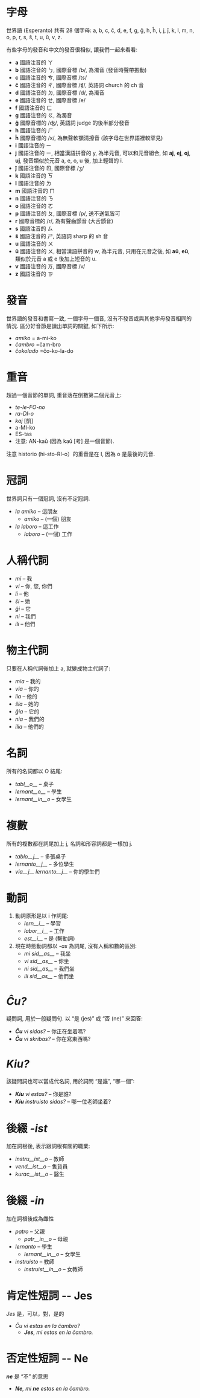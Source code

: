 # 字母

世界語 (Esperanto) 共有 28 個字母: a, b, c, ĉ, d, e, f, g, ĝ, h, ĥ, i, j, ĵ, k, l, m, n, o, p, r, s, ŝ, t, u, ŭ, v, z.

有些字母的發音和中文的發音很相似, 讓我們一起來看看:

- __a__ 國語注音的 ㄚ
- __b__ 國語注音的 ㄅ, 國際音標 /b/, 為濁音 (發音時聲帶振動)
- __c__ 國語注音的 ㄘ, 國際音標 /ts/
- __ĉ__ 國語注音的 ㄔ, 國際音標 /ʧ/, 英語詞 church 的 ch 音
- __d__ 國語注音的 ㄉ, 國際音標 /d/, 為濁音
- __e__ 國語注音的 ㄝ, 國際音標 /e/
- __f__ 國語注音的 ㄈ
- __g__ 國語注音的 ㄍ, 為濁音
- __ĝ__ 國際音標的 /ʤ/, 英語詞 judge 的後半部分發音
- __h__ 國語注音的 ㄏ
- __ĥ__ 國際音標的 /x/, 為無聲軟顎清擦音 (該字母在世界語裡較罕見)
- __i__ 國語注音的 ㄧ
- __j__ 國語注音的 ㄧ, 相當漢語拼音的 y, 為半元音, 可以和元音組合, 如 __aj__, __ej__, __oj__, __uj__, 發音類似於元音 a, e, o, u 後, 加上輕聲的 i.
- __ĵ__ 國語注音的 ㄖ, 國際音標 /ʒ/
- __k__ 國語注音的 ㄎ
- __l__ 國語注音的 ㄌ
- __m__ 國語注音的 ㄇ
- __n__ 國語注音的 ㄋ
- __o__ 國語注音的 ㄛ
- __p__ 國語注音的 ㄆ, 國際音標 /p/, 送不送氣皆可
- __r__ 國際音標的 /r/, 為有聲齒顫音 (大舌顫音)
- __s__ 國語注音的 ㄙ
- __ŝ__ 國語注音的 ㄕ, 英語詞 sharp 的 sh 音 
- __u__ 國語注音的 ㄨ
- __ŭ__ 國語注音的 ㄨ, 相當漢語拼音的 w, 為半元音, 只用在元音之後, 如 __aŭ__, __eŭ__, 類似於元音 a 或 e 後加上短音的 u.
- __v__ 國語注音的 ㄪ, 國際音標 /v/
- __z__ 國語注音的 ㄗ



# 發音

世界語的發音和書寫一致, 一個字母一個音, 沒有不發音或與其他字母發音相同的情況. 區分好音節是讀出單詞的關鍵, 如下所示:

- *amiko* = a-mi-ko
- *ĉambro* =ĉam-bro
- *ĉokolado* =ĉo-ko-la-do 


# 重音

超過一個音節的單詞, 重音落在倒數第二個元音上:

- *te-le-FO-no* 
- *ra-DI-o* 
- *kaj* [凱]
- a-MI-ko 
- ES-tas 
- 注意: AN-kaŭ (因為 kaŭ [考] 是一個音節).

注意 historio (hi-sto-RI-o）的重音是在 I, 因為 o 是最後的元音.


# 冠詞

 世界詞只有一個冠詞, 沒有不定冠詞.

- *la amiko* – 這朋友
  - *amiko* – (一個) 朋友
- *la laboro* – 這工作
  - *laboro* – (一個) 工作


# 人稱代詞

- *mi* – 我
- *vi* – 你, 您, 你們
- *li* – 他
- *ŝi* – 她
- *ĝi* – 它
- *ni* – 我們
- *ili* – 他們


# 物主代詞

只要在人稱代詞後加上 a, 就變成物主代詞了:

- *mia* – 我的
- *via* – 你的
- *lia* – 他的
- *ŝia* – 她的
- *ĝia* – 它的
- *nia* – 我們的
- *ilia* – 他們的


# 名詞

所有的名詞都以 O 結尾:

- *tabl__o__* – 桌子
- *lernant__o__* – 學生
- *lernant__in__o* – 女學生


# 複數

所有的複數都在詞尾加上 j, 名詞和形容詞都是一樣加 j.

- *tablo__j__* – 多張桌子
- *lernanto__j__* – 多位學生
- *via__j__ lernanto__j__* – 你的學生們


# 動詞

1. 動詞原形是以 i 作詞尾:
   - *lern__i__* – 學習
   - *labor__i__* – 工作
   - *est__i__* – 是 (繫動詞)
2. 現在時態動詞都以 _-as_ 為詞尾, 沒有人稱和數的區別:
   - *mi sid__as__* – 我坐
   - *vi sid__as__* – 你坐
   - *ni sid__as__* – 我們坐
   - *ili sid__as__* – 他們坐


# *Ĉu?*

疑問詞, 用於一般疑問句. 以 “是 (jes)” 或 “否 (ne)” 來回答:

- *__Ĉu__ vi sidas?* – 你正在坐着嗎?
- *__Ĉu__ vi skribas?* – 你在寫東西嗎?


# *Kiu?*

該疑問詞也可以當成代名詞, 用於詞問 “是誰”, “哪一個”:

- *__Kiu__ vi estas?* – 你是誰?
- *__Kiu__ instruisto sidas?* – 哪一位老師坐着?


# 後綴 *-ist*

加在詞根後, 表示跟詞根有關的職業:


- *instru__ist__o* – 教師
- *vend__ist__o* – 售貨員
- *kurac__ist__o* – 醫生


# 後綴 *-in*

加在詞根後成為雌性

- *patro* – 父親
    - *patr__in__o* – 母親
- *lernanto* – 學生
    - *lernant__in__o* – 女學生
- *instruisto* – 教師
    - *instruist__in__o* – 女教師


# 肯定性短詞 -- Jes

*Jes* 是，可以，對，是的

- *Ĉu vi estas en la ĉambro?* 
  - *__Jes__, mi estas en la ĉambro.* 


# 否定性短詞 -- Ne

*__ne__* 是 “不” 的意思

- *__Ne__, mi __ne__ estas en la ĉambro.* 
